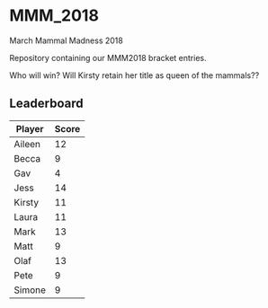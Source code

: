 # MMM_2018
March Mammal Madness 2018 

Repository containing our MMM2018 bracket entries.

Who will win? Will Kirsty retain her title as queen of the mammals?? 

## Leaderboard

Player   | Score
---------|--------
Aileen   |12
Becca    |9
Gav      |4
Jess     |14
Kirsty   |11
Laura    |11
Mark     |13
Matt     |9
Olaf     |13
Pete     |9
Simone   |9
